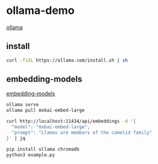 # ollama-demo

[ollama](https://ollama.com/)

## install

```sh
curl -fsSL https://ollama.com/install.sh | sh

```

## embedding-models

[embedding-models](https://ollama.com/blog/embedding-models)

```sh
ollama serve
ollama pull mxbai-embed-large

curl http://localhost:11434/api/embeddings -d '{
  "model": "mxbai-embed-large",
  "prompt": "Llamas are members of the camelid family"
}' | jq

pip install ollama chromadb
python3 example.py
```